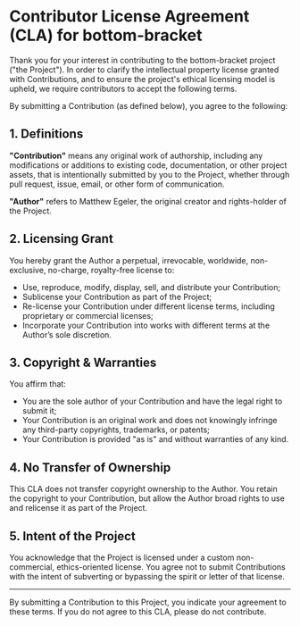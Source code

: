 # Contributor License Agreement (CLA) for bottom-bracket

Thank you for your interest in contributing to the bottom-bracket project ("the Project"). In order to clarify the intellectual property license granted with Contributions, and to ensure the project's ethical licensing model is upheld, we require contributors to accept the following terms.

By submitting a Contribution (as defined below), you agree to the following:

## 1. Definitions

**"Contribution"** means any original work of authorship, including any modifications or additions to existing code, documentation, or other project assets, that is intentionally submitted by you to the Project, whether through pull request, issue, email, or other form of communication.

**"Author"** refers to Matthew Egeler, the original creator and rights-holder of the Project.

## 2. Licensing Grant

You hereby grant the Author a perpetual, irrevocable, worldwide, non-exclusive, no-charge, royalty-free license to:
- Use, reproduce, modify, display, sell, and distribute your Contribution;
- Sublicense your Contribution as part of the Project;
- Re-license your Contribution under different license terms, including proprietary or commercial licenses;
- Incorporate your Contribution into works with different terms at the Author’s sole discretion.

## 3. Copyright & Warranties

You affirm that:
- You are the sole author of your Contribution and have the legal right to submit it;
- Your Contribution is an original work and does not knowingly infringe any third-party copyrights, trademarks, or patents;
- Your Contribution is provided "as is" and without warranties of any kind.

## 4. No Transfer of Ownership

This CLA does not transfer copyright ownership to the Author. You retain the copyright to your Contribution, but allow the Author broad rights to use and relicense it as part of the Project.

## 5. Intent of the Project

You acknowledge that the Project is licensed under a custom non-commercial, ethics-oriented license. You agree not to submit Contributions with the intent of subverting or bypassing the spirit or letter of that license.

---

By submitting a Contribution to this Project, you indicate your agreement to these terms. If you do not agree to this CLA, please do not contribute.
